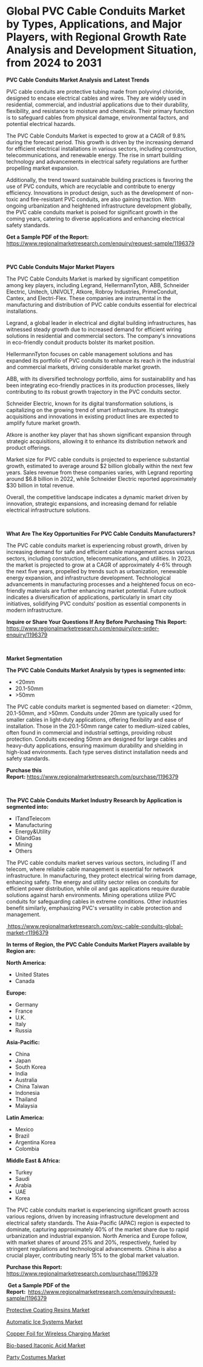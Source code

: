 <p><h1>Global PVC Cable Conduits Market by Types, Applications, and Major Players, with Regional Growth Rate Analysis and Development Situation, from 2024 to 2031</h1></p><p><strong>PVC Cable Conduits Market Analysis and Latest Trends</strong></p>
<p><p>PVC cable conduits are protective tubing made from polyvinyl chloride, designed to encase electrical cables and wires. They are widely used in residential, commercial, and industrial applications due to their durability, flexibility, and resistance to moisture and chemicals. Their primary function is to safeguard cables from physical damage, environmental factors, and potential electrical hazards.</p><p>The PVC Cable Conduits Market is expected to grow at a CAGR of 9.8% during the forecast period. This growth is driven by the increasing demand for efficient electrical installations in various sectors, including construction, telecommunications, and renewable energy. The rise in smart building technology and advancements in electrical safety regulations are further propelling market expansion. </p><p>Additionally, the trend toward sustainable building practices is favoring the use of PVC conduits, which are recyclable and contribute to energy efficiency. Innovations in product design, such as the development of non-toxic and fire-resistant PVC conduits, are also gaining traction. With ongoing urbanization and heightened infrastructure development globally, the PVC cable conduits market is poised for significant growth in the coming years, catering to diverse applications and enhancing electrical safety standards.</p></p>
<p><strong>Get a Sample PDF of the Report:&nbsp;</strong> <a href="https://www.regionalmarketresearch.com/enquiry/request-sample/1196379">https://www.regionalmarketresearch.com/enquiry/request-sample/1196379</a></p>
<p>&nbsp;</p>
<p><strong>PVC Cable Conduits Major Market Players</strong></p>
<p><p>The PVC Cable Conduits Market is marked by significant competition among key players, including Legrand, HellermannTyton, ABB, Schneider Electric, Unitech, UNIVOLT, Atkore, Robroy Industries, PrimeConduit, Cantex, and Electri-Flex. These companies are instrumental in the manufacturing and distribution of PVC cable conduits essential for electrical installations.</p><p>Legrand, a global leader in electrical and digital building infrastructures, has witnessed steady growth due to increased demand for efficient wiring solutions in residential and commercial sectors. The company's innovations in eco-friendly conduit products bolster its market position.</p><p>HellermannTyton focuses on cable management solutions and has expanded its portfolio of PVC conduits to enhance its reach in the industrial and commercial markets, driving considerable market growth.</p><p>ABB, with its diversified technology portfolio, aims for sustainability and has been integrating eco-friendly practices in its production processes, likely contributing to its robust growth trajectory in the PVC conduits sector.</p><p>Schneider Electric, known for its digital transformation solutions, is capitalizing on the growing trend of smart infrastructure. Its strategic acquisitions and innovations in existing product lines are expected to amplify future market growth.</p><p>Atkore is another key player that has shown significant expansion through strategic acquisitions, allowing it to enhance its distribution network and product offerings.</p><p>Market size for PVC cable conduits is projected to experience substantial growth, estimated to average around $2 billion globally within the next few years. Sales revenue from these companies varies, with Legrand reporting around $6.8 billion in 2022, while Schneider Electric reported approximately $30 billion in total revenue.</p><p>Overall, the competitive landscape indicates a dynamic market driven by innovation, strategic expansions, and increasing demand for reliable electrical infrastructure solutions.</p></p>
<p>&nbsp;</p>
<p><strong>What Are The Key Opportunities For PVC Cable Conduits Manufacturers?</strong></p>
<p><p>The PVC cable conduits market is experiencing robust growth, driven by increasing demand for safe and efficient cable management across various sectors, including construction, telecommunications, and utilities. In 2023, the market is projected to grow at a CAGR of approximately 4-6% through the next five years, propelled by trends such as urbanization, renewable energy expansion, and infrastructure development. Technological advancements in manufacturing processes and a heightened focus on eco-friendly materials are further enhancing market potential. Future outlook indicates a diversification of applications, particularly in smart city initiatives, solidifying PVC conduits’ position as essential components in modern infrastructure.</p></p>
<p><strong>Inquire or Share Your Questions If Any Before Purchasing This Report:</strong> <a href="https://www.regionalmarketresearch.com/enquiry/pre-order-enquiry/1196379">https://www.regionalmarketresearch.com/enquiry/pre-order-enquiry/1196379</a></p>
<p>&nbsp;</p>
<p><strong>Market Segmentation</strong></p>
<p><strong>The PVC Cable Conduits Market Analysis by types is segmented into:</strong></p>
<p><ul><li><20mm</li><li>20.1-50mm</li><li>>50mm</li></ul></p>
<p><p>The PVC cable conduits market is segmented based on diameter: <20mm, 20.1-50mm, and >50mm. Conduits under 20mm are typically used for smaller cables in light-duty applications, offering flexibility and ease of installation. Those in the 20.1-50mm range cater to medium-sized cables, often found in commercial and industrial settings, providing robust protection. Conduits exceeding 50mm are designed for large cables and heavy-duty applications, ensuring maximum durability and shielding in high-load environments. Each type serves distinct installation needs and safety standards.</p></p>
<p><strong>Purchase this Report:&nbsp;</strong><a href="https://www.regionalmarketresearch.com/purchase/1196379">https://www.regionalmarketresearch.com/purchase/1196379</a></p>
<p>&nbsp;</p>
<p><strong>The PVC Cable Conduits Market Industry Research by Application is segmented into:</strong></p>
<p><ul><li>ITandTelecom</li><li>Manufacturing</li><li>Energy&Utility</li><li>OilandGas</li><li>Mining</li><li>Others</li></ul></p>
<p><p>The PVC cable conduits market serves various sectors, including IT and telecom, where reliable cable management is essential for network infrastructure. In manufacturing, they protect electrical wiring from damage, enhancing safety. The energy and utility sector relies on conduits for efficient power distribution, while oil and gas applications require durable solutions against harsh environments. Mining operations utilize PVC conduits for safeguarding cables in extreme conditions. Other industries benefit similarly, emphasizing PVC's versatility in cable protection and management.</p></p>
<p><a href="https://www.regionalmarketresearch.com/pvc-cable-conduits-global-market-r1196379">&nbsp;https://www.regionalmarketresearch.com/pvc-cable-conduits-global-market-r1196379</a></p>
<p><strong>In terms of Region, the PVC Cable Conduits Market Players available by Region are:</strong></p>
<p>
    <p> <strong> North America: </strong>
        <ul>
            <li>United States</li>
            <li>Canada</li>
        </ul>
        </p> 
    <p> <strong> Europe: </strong>
        <ul>
            <li>Germany</li>
            <li>France</li>
            <li>U.K.</li>
            <li>Italy</li>
            <li>Russia</li>
        </ul>
        </p> 
    <p> <strong> Asia-Pacific: </strong>
        <ul>
            <li>China</li>
            <li>Japan</li>
            <li>South Korea</li>
            <li>India</li>
            <li>Australia</li>
            <li>China Taiwan</li>
            <li>Indonesia</li>
            <li>Thailand</li>
            <li>Malaysia</li>
        </ul>
        </p> 
    <p> <strong> Latin America: </strong>
        <ul>
            <li>Mexico</li>
            <li>Brazil</li>
            <li>Argentina Korea</li>
            <li>Colombia</li>
        </ul>
        </p> 
    <p> <strong> Middle East & Africa: </strong>
        <ul>
            <li>Turkey</li>
            <li>Saudi</li>
            <li>Arabia</li>
            <li>UAE</li>
            <li>Korea</li>
        </ul>
    </p>
    </p>
<p><p>The PVC cable conduits market is experiencing significant growth across various regions, driven by increasing infrastructure development and electrical safety standards. The Asia-Pacific (APAC) region is expected to dominate, capturing approximately 40% of the market share due to rapid urbanization and industrial expansion. North America and Europe follow, with market shares of around 25% and 20%, respectively, fueled by stringent regulations and technological advancements. China is also a crucial player, contributing nearly 15% to the global market valuation.</p></p>
<p><strong>Purchase this Report: </strong><a href="https://www.regionalmarketresearch.com/purchase/1196379">https://www.regionalmarketresearch.com/purchase/1196379</a></p>
<p>&nbsp;<strong>Get a Sample PDF of the Report:&nbsp;&nbsp;</strong><a href="https://www.regionalmarketresearch.com/enquiry/request-sample/1196379">https://www.regionalmarketresearch.com/enquiry/request-sample/1196379</a></p>
<p><strong></strong></p>
<p><p><a href="https://medium.com/@lkxjzrja20/comprehensive-analysis-of-the-global-protective-coating-resins-market-growth-trends-market-c0b92be8e3d3?postPublishedType=repub">Protective Coating Resins Market</a></p><p><a href="https://issuu.com/reportprime-2/docs/automatic-ice-systems-market-size-2_67f9a7cf4eb3b9">Automatic Ice Systems Market</a></p><p><a href="https://github.com/NancyAlvarado586/Market-Research-Report-List-1/blob/main/copper-foil-for-wireless-charging-market.md">Copper Foil for Wireless Charging Market</a></p><p><a href="https://medium.com/@lkxjzrja20/bio-based-itaconic-acid-market-size-share-competitive-landscape-and-trend-analysis-report-by-a531a6f8f07c?postPublishedType=repub">Bio-based Itaconic Acid Market</a></p><p><a href="https://www.linkedin.com/pulse/emerging-trends-party-costumes-market-global-outlook-future-prospects-pkcpf">Party Costumes Market</a></p></p>